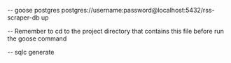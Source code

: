 -- goose postgres postgres://username:password@localhost:5432/rss-scraper-db up

-- Remember to cd to the project directory that contains this file before run the goose command

-- sqlc generate
